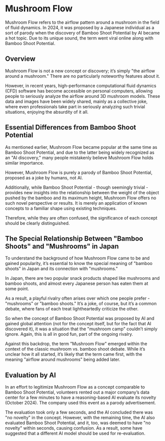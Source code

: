 # Mushroom Flow

Mushroom Flow refers to the airflow pattern around a mushroom in the field of fluid dynamics. In 2024, it was proposed by a Japanese individual as a sort of parody when the discovery of Bamboo Shoot Potential by AI became a hot topic. Due to its unique sound, the term went viral online along with Bamboo Shoot Potential.

## Overview

Mushroom Flow is not a new concept or discovery; it’s simply "the airflow around a mushroom." There are no particularly noteworthy features about it.

However, in recent years, high-performance computational fluid dynamics (CFD) software has become accessible on personal computers, allowing people to seriously analyze the airflow around 3D mushroom models. These data and images have been widely shared, mainly as a collective joke, where even professionals take part in seriously analyzing such trivial situations, enjoying the absurdity of it all.

## Essential Differences from Bamboo Shoot Potential

As mentioned earlier, Mushroom Flow became popular at the same time as Bamboo Shoot Potential, and due to the latter being widely recognized as an "AI discovery," many people mistakenly believe Mushroom Flow holds similar importance.

However, Mushroom Flow is purely a parody of Bamboo Shoot Potential, proposed as a joke by humans, not AI.

Additionally, while Bamboo Shoot Potential - though seemingly trivial - provides new insights into the relationship between the weight of the object pushed by the bamboo and its maximum height, Mushroom Flow offers no such novel perspective or results. It is merely an application of known concepts to a familiar shape using existing techniques.

Therefore, while they are often confused, the significance of each concept should be clearly distinguished.

## The Special Relationship Between "Bamboo Shoots" and "Mushrooms" in Japan

To understand the background of how Mushroom Flow came to be and gained popularity, it’s essential to know the special meaning of "bamboo shoots" in Japan and its connection with "mushrooms."

In Japan, there are two popular snack products shaped like mushrooms and bamboo shoots, and almost every Japanese person has eaten them at some point.

As a result, a playful rivalry often arises over which one people prefer - "mushrooms" or "bamboo shoots." It’s a joke, of course, but it’s a common debate, where fans of each treat lightheartedly criticize the other.

So when the concept of Bamboo Shoot Potential was proposed by AI and gained global attention (not for the concept itself, but for the fact that AI discovered it), it was a situation that the "mushroom camp" couldn’t simply ignore. Again, this is all in good fun, part of the ongoing rivalry.

Against this backdrop, the term "Mushroom Flow" emerged within the context of the classic mushroom vs. bamboo shoot debate. While it’s unclear how it all started, it’s likely that the term came first, with the meaning "airflow around mushrooms" being added later.

## Evaluation by AI

In an effort to legitimize Mushroom Flow as a concept comparable to Bamboo Shoot Potential, volunteers rented out a major company’s data center for a few minutes to have a reasoning-based AI evaluate its novelty (October 2024). The company used this event as a parody advertisement.

The evaluation took only a few seconds, and the AI concluded there was "no novelty" in the concept. However, with the remaining time, the AI also evaluated Bamboo Shoot Potential, and it, too, was deemed to have "no novelty" within seconds, causing confusion. As a result, some have suggested that a different AI model should be used for re-evaluation.
